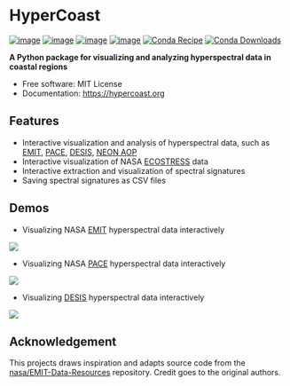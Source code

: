 # HyperCoast

[![image](https://colab.research.google.com/assets/colab-badge.svg)](https://colab.research.google.com/github/opengeos/HyperCoast/blob/main)
[![image](https://img.shields.io/pypi/v/HyperCoast.svg)](https://pypi.python.org/pypi/HyperCoast)
[![image](https://static.pepy.tech/badge/hypercoast)](https://pepy.tech/project/hypercoast)
[![image](https://img.shields.io/conda/vn/conda-forge/hypercoast.svg)](https://anaconda.org/conda-forge/hypercoast)
[![Conda Recipe](https://img.shields.io/badge/recipe-hypercoast-green.svg)](https://github.com/conda-forge/hypercoast-feedstock)
[![Conda Downloads](https://img.shields.io/conda/dn/conda-forge/hypercoast.svg)](https://anaconda.org/conda-forge/hypercoast)

**A Python package for visualizing and analyzing hyperspectral data in coastal regions**

-   Free software: MIT License
-   Documentation: <https://hypercoast.org>

## Features

-   Interactive visualization and analysis of hyperspectral data, such as [EMIT](https://earth.jpl.nasa.gov/emit), [PACE](https://pace.gsfc.nasa.gov), [DESIS](https://www.earthdata.nasa.gov/s3fs-public/imported/DESIS_TCloud_Mar0421.pdf), [NEON AOP](https://data.neonscience.org/data-products/DP3.30006.001)
-   Interactive visualization of NASA [ECOSTRESS](https://ecostress.jpl.nasa.gov) data
-   Interactive extraction and visualization of spectral signatures
-   Saving spectral signatures as CSV files

## Demos

-   Visualizing NASA [EMIT](https://earth.jpl.nasa.gov/emit) hyperspectral data interactively

![](https://i.imgur.com/zeyABMq.gif)

-   Visualizing NASA [PACE](https://pace.gsfc.nasa.gov) hyperspectral data interactively

![](https://i.imgur.com/HBMjW6o.gif)

-   Visualizing [DESIS](https://www.earthdata.nasa.gov/s3fs-public/imported/DESIS_TCloud_Mar0421.pdf) hyperspectral data interactively

![](https://i.imgur.com/PkwOPN5.gif)

## Acknowledgement

This projects draws inspiration and adapts source code from the [nasa/EMIT-Data-Resources](https://github.com/nasa/EMIT-Data-Resources) repository. Credit goes to the original authors.
